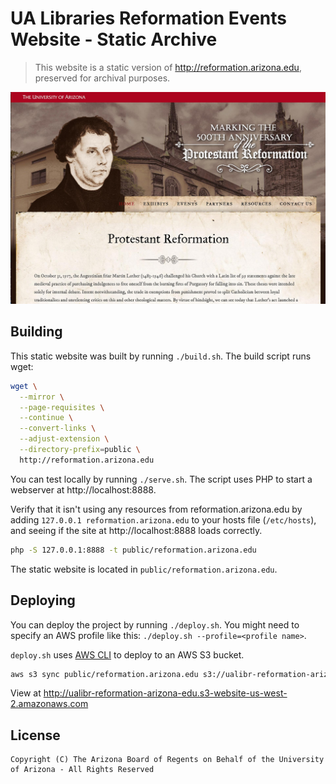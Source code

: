 # UA Libraries Reformation Events Website - Static Archive

> This website is a static version of http://reformation.arizona.edu, preserved for archival purposes.

![screenshot](screenshot.jpg)

## Building

This static website was built by running `./build.sh`. The build script runs wget:

```sh
wget \
  --mirror \
  --page-requisites \
  --continue \
  --convert-links \
  --adjust-extension \
  --directory-prefix=public \
  http://reformation.arizona.edu
```

You can test locally by running `./serve.sh`. The script uses PHP to start a webserver at http://localhost:8888.

Verify that it isn't using any resources from reformation.arizona.edu by adding `127.0.0.1 reformation.arizona.edu` to your hosts file (`/etc/hosts`), and seeing if the site at http://localhost:8888 loads correctly.

```sh
php -S 127.0.0.1:8888 -t public/reformation.arizona.edu
```

The static website is located in `public/reformation.arizona.edu`.

## Deploying

You can deploy the project by running `./deploy.sh`. You might need to specify an AWS profile like this: `./deploy.sh --profile=<profile name>`.

`deploy.sh` uses [AWS CLI](https://aws.amazon.com/cli/) to deploy to an AWS S3 bucket.

```sh
aws s3 sync public/reformation.arizona.edu s3://ualibr-reformation-arizona-edu --delete
```

View at http://ualibr-reformation-arizona-edu.s3-website-us-west-2.amazonaws.com

## License

```
Copyright (C) The Arizona Board of Regents on Behalf of the University of Arizona - All Rights Reserved
```
